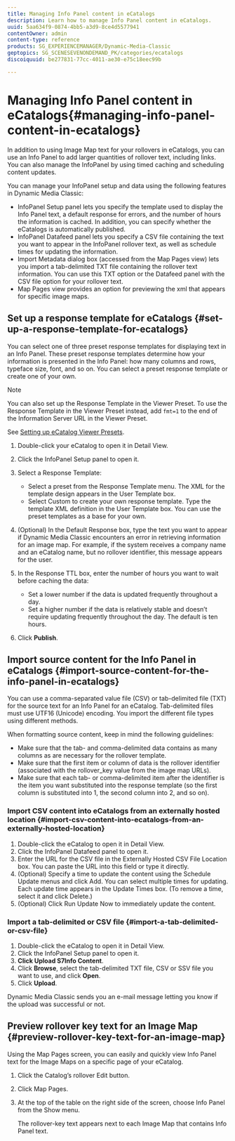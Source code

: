 ```yaml
---
title: Managing Info Panel content in eCatalogs
description: Learn how to manage Info Panel content in eCatalogs.
uuid: 5aa634f9-0874-4bb5-a3d9-8ce4d5577941
contentOwner: admin
content-type: reference
products: SG_EXPERIENCEMANAGER/Dynamic-Media-Classic
geptopics: SG_SCENESEVENONDEMAND_PK/categories/ecatalogs
discoiquuid: be277831-77cc-4011-ae30-e75c18eec99b

---
```


# Managing Info Panel content in eCatalogs{#managing-info-panel-content-in-ecatalogs}

In addition to using Image Map text for your rollovers in eCatalogs, you can use an Info Panel to add larger quantities of rollover text, including links. You can also manage the InfoPanel by using timed caching and scheduling content updates.

You can manage your InfoPanel setup and data using the following features in Dynamic Media Classic:

* InfoPanel Setup panel lets you specify the template used to display the Info Panel text, a default response for errors, and the number of hours the information is cached. In addition, you can specify whether the eCatalogs is automatically published.
* InfoPanel Datafeed panel lets you specify a CSV file containing the text you want to appear in the InfoPanel rollover text, as well as schedule times for updating the information.
* Import Metadata dialog box (accessed from the Map Pages view) lets you import a tab-delimited TXT file containing the rollover text information. You can use this TXT option or the Datafeed panel with the CSV file option for your rollover text.
* Map Pages view provides an option for previewing the xml that appears for specific image maps.

## Set up a response template for eCatalogs {#set-up-a-response-template-for-ecatalogs}

You can select one of three preset response templates for displaying text in an Info Panel. These preset response templates determine how your information is presented in the Info Panel: how many columns and rows, typeface size, font, and so on. You can select a preset response template or create one of your own.

>[!NOTE]
>
>You can also set up the Response Template in the Viewer Preset. To use the Response Template in the Viewer Preset instead, add `fmt=1` to the end of the Information Server URL in the Viewer Preset.
>
>See [Setting up eCatalog Viewer Presets](setting-ecatalog-viewer-presets.md#setting_up_ecatalog_viewer_presets).

1. Double-click your eCatalog to open it in Detail View.
1. Click the InfoPanel Setup panel to open it.
1. Select a Response Template:

    * Select a preset from the Response Template menu. The XML for the template design appears in the User Template box.
    * Select Custom to create your own response template. Type the template XML definition in the User Template box. You can use the preset templates as a base for your own.

1. (Optional) In the Default Response box, type the text you want to appear if Dynamic Media Classic encounters an error in retrieving information for an image map. For example, if the system receives a company name and an eCatalog name, but no rollover identifier, this message appears for the user.
1. In the Response TTL box, enter the number of hours you want to wait before caching the data:

    * Set a lower number if the data is updated frequently throughout a day.
    * Set a higher number if the data is relatively stable and doesn’t require updating frequently throughout the day. The default is ten hours.

1. Click **Publish**.

## Import source content for the Info Panel in eCatalogs {#import-source-content-for-the-info-panel-in-ecatalogs}

You can use a comma-separated value file (CSV) or tab-delimited file (TXT) for the source text for an Info Panel for an eCatalog. Tab-delimited files must use UTF16 (Unicode) encoding. You import the different file types using different methods.

When formatting source content, keep in mind the following guidelines:

* Make sure that the tab- and comma-delimited data contains as many columns as are necessary for the rollover template.
* Make sure that the first item or column of data is the rollover identifier (associated with the rollover_key value from the image map URLs). 
* Make sure that each tab- or comma-delimited item after the identifier is the item you want substituted into the response template (so the first column is substituted into $1$, the second column into $2$, and so on).

### Import CSV content into eCatalogs from an externally hosted location {#import-csv-content-into-ecatalogs-from-an-externally-hosted-location}

1. Double-click the eCatalog to open it in Detail View.
1. Click the InfoPanel Datafeed panel to open it.
1. Enter the URL for the CSV file in the Externally Hosted CSV File Location box. You can paste the URL into this field or type it directly.
1. (Optional) Specify a time to update the content using the Schedule Update menus and click Add. You can select multiple times for updating. Each update time appears in the Update Times box. (To remove a time, select it and click Delete.)
1. (Optional) Click Run Update Now to immediately update the content.

### Import a tab-delimited or CSV file {#import-a-tab-delimited-or-csv-file}

<!-- 

Comment Type: remark
Last Modified By: unknown unknown 
Last Modified Date: 

<p>SR changed this section 10/23/2012</p>

 -->

1. Double-click the eCatalog to open it in Detail View.
1. Click the InfoPanel Setup panel to open it.
1. **Click Upload S7Info Content**.
1. Click **Browse**, select the tab-delimited TXT file, CSV or SSV file you want to use, and click **Open**.
1. Click **Upload**.

Dynamic Media Classic sends you an e-mail message letting you know if the upload was successful or not.

## Preview rollover key text for an Image Map {#preview-rollover-key-text-for-an-image-map}

Using the Map Pages screen, you can easily and quickly view Info Panel text for the Image Maps on a specific page of your eCatalog.

1. Click the Catalog’s rollover Edit button.
1. Click Map Pages.
1. At the top of the table on the right side of the screen, choose Info Panel from the Show menu.

   The rollover-key text appears next to each Image Map that contains Info Panel text.

